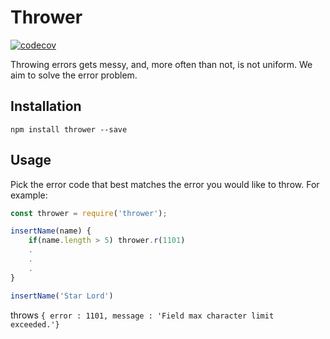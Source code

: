 # Thrower
[![codecov](https://codecov.io/gh/hectotruj/thrower/branch/master/graph/badge.svg)](https://codecov.io/gh/hectotruj/thrower)

Throwing errors gets messy, and, more often than not, is not uniform. We aim to solve the error problem. 
## Installation
```
npm install thrower --save
```

## Usage
Pick the error code that best matches the error you would like to throw. For example:
```js
const thrower = require('thrower');

insertName(name) {
    if(name.length > 5) thrower.r(1101)
    .
    .
    .
}

insertName('Star Lord')
```

throws `{ error : 1101, message : 'Field max character limit exceeded.'}`